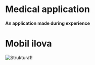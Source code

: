   # Medical application
  
**An application made during experience**

# Mobil ilova
![Struktura1!](https://github.com/GR-Diyor/med_app/assets/readme/UI.png)

